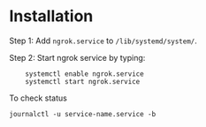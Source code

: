 # Installation

Step 1: Add `ngrok.service` to `/lib/systemd/system/`.

Step 2: Start ngrok service by typing:

```
    systemctl enable ngrok.service
    systemctl start ngrok.service
```

To check status

```
journalctl -u service-name.service -b
```